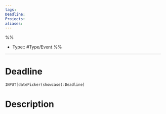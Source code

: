 ```yaml
---
tags: 
Deadline: 
Projects: 
aliases:
---
```

%%
- Type:: #Type/Event 
%%
___
# Deadline
`INPUT[datePicker(showcase):Deadline]`
# Description

